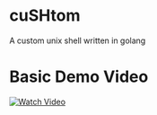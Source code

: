 # cuSHtom
A custom unix shell written in golang
# Basic Demo Video
[![Watch Video](https://img.youtube.com/vi/r3Y82P6Vg_4/maxresdefault.jpg)](https://youtu.be/r3Y82P6Vg_4)

